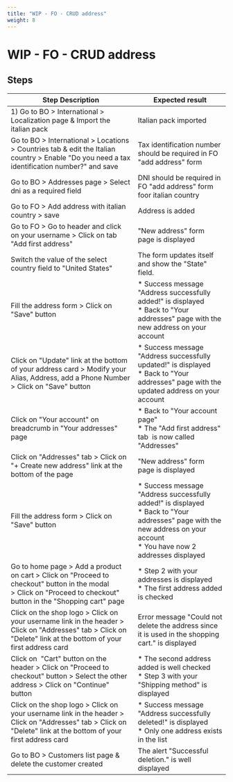 ```yaml
---
title: "WIP - FO - CRUD address"
weight: 8
---
```


# WIP - FO - CRUD address
## Steps
| Step Description | Expected result |
| ----- | ----- |
| 1) Go to BO > International > Localization page & Import the italian pack | Italian pack imported |
| Go to BO > International > Locations > Countries tab & edit the Italian country > Enable "Do you need a tax identification number?" and save | Tax identification number should be required in FO "add address" form |
| Go to BO > Addresses page > Select dni as a required field | DNI should be required in FO "add address" form foor italian country |
| Go to FO > Add address with italian country > save | Address is added |
| Go to FO > Go to header and click on your username > Click on tab "Add first address" | "New address" form page is displayed |
| Switch the value of the select country field to "United States" | The form updates itself and show the "State" field. |
| Fill the address form > Click on "Save" button | * Success message "Address successfully added!" is displayed<br> * Back to "Your addresses" page with the new address on your account |
| Click on "Update" link at the bottom of your address card > Modify your Alias, Address, add a Phone Number > Click on "Save" button | * Success message "Address successfully updated!" is displayed<br> * Back to "Your addresses" page with the updated address on your account |
| Click on "Your account" on breadcrumb in "Your addresses" page | * Back to "Your account page"<br> * The "Add first address" tab  is now called "Addresses" |
| Click on "Addresses" tab > Click on "+ Create new address" link at the bottom of the page | "New address" form page is displayed |
| Fill the address form > Click on "Save" button | * Success message "Address successfully added!" is displayed<br> * Back to "Your addresses" page with the new address on your account<br> * You have now 2 addresses displayed |
| Go to home page > Add a product on cart > Click on "Proceed to checkout" button in the modal > Click on "Proceed to checkout" button in the "Shopping cart" page | * Step 2 with your addresses is displayed<br> * The first address added is checked |
| Click on the shop logo > Click on your username link in the header > Click on "Addresses" tab > Click on "Delete" link at the bottom of your first address card | Error message "Could not delete the address since it is used in the shopping cart." is displayed |
| Click on  "Cart" button on the header > Click on "Proceed to checkout" button > Select the other address > Click on "Continue" button | * The second address added is well checked<br> * Step 3 with your "Shipping method" is displayed |
| Click on the shop logo > Click on your username link in the header > Click on "Addresses" tab > Click on "Delete" link at the bottom of your first address card | * Success message "Address successfully deleted!" is displayed<br> * Only one address exists in the list |
| Go to BO > Customers list page & delete the customer created | The alert "Successful deletion." is well displayed |
